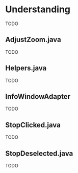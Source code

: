# Understanding
TODO

## AdjustZoom.java
TODO

## Helpers.java
TODO

## InfoWindowAdapter
TODO

## StopClicked.java
TODO

## StopDeselected.java
TODO